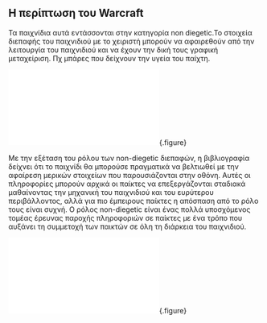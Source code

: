 ## Η περίπτωση του Warcraft

Τα παιχνίδια αυτά εντάσσονται στην κατηγορία non diegetic.To στοιχεία διεπαφής του παιχνιδιού με το χειριστή μπορούν να αφαιρεθούν από την λειτουργία του παιχνιδιού και να έχουν την δική τους γραφική μεταχείριση. Πχ μπάρες που δείχνουν την υγεία του παίχτη.

![](warcraft.md){.figure}

Με την εξέταση του ρόλου των non-diegetic διεπαφών, η βιβλιογραφία δείχνει ότι το παιχνίδι θα μπορούσε πραγματικά να βελτιωθεί με την αφαίρεση μερικών στοιχείων που παρουσιάζονται στην οθόνη. Αυτές οι πληροφορίες μπορούν αρχικά οι παίκτες να επεξεργάζονται σταδιακά μαθαίνοντας την μηχανική του παιχνιδιού και του ευρύτερου περιβάλλοντος, αλλά για πιο έμπειρους παίκτες η απόσπαση από το ρόλο τους είναι συχνή. Ο ρόλος  non-diegetic είναι ένας πολλά υποσχόμενος τομέας έρευνας παροχής πληροφοριών σε παίκτες με ένα τρόπο που αυξάνει τη συμμετοχή των παικτών σε όλη τη διάρκεια του παιχνιδιού. 

![](warcraft.md){.figure}
